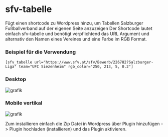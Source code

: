 # sfv-tabelle

Fügt einen shortcode zu Wordpress hinzu, um Tabellen Salzburger Fußballverband auf der eigenen Seite anzuzeigen
Der Shortcode lautet einfach sfv-tabelle und benötigt verpflichtend das URL Argument und alternativ den Namen eines Vereines und eine Farbe im RGB Format.

### Beispiel für die Verwendung
`[sfv_tabelle url="https://www.sfv.at/sfv/Bewerb/226782?Salzburger-Liga" team="UFC Siezenheim" rgb_color="250, 213, 5, 0.2"]`

### Desktop
![grafik](https://github.com/user-attachments/assets/5e21ced7-cf67-4f11-bfaa-c9f159274da2)

### Mobile vertikal
![grafik](https://github.com/user-attachments/assets/0636cb37-0d54-4238-92fe-10a9902fae99)


Zum installieren einfach die Zip Datei in Wordpress über Plugin hinzufügen -> Plugin hochladen (installieren) und das Plugin aktivieren.
